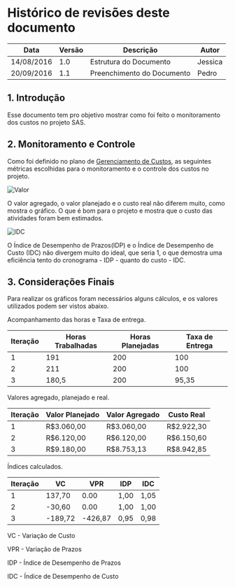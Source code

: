 # Histórico de revisões deste documento

|Data|Versão|Descrição|Autor|
|----|------|---------|-------|
| 14/08/2016| 1.0 |Estrutura do Documento |Jessica |
| 20/09/2016| 1.1 |Preenchimento do Documento |Pedro|

## 1. Introdução
Esse documento tem pro objetivo mostrar como foi feito o monitoramento dos custos no projeto SAS.

## 2. Monitoramento e Controle
Como foi definido no plano de [Gerenciamento de Custos](https://github.com/fga-gpp-mds/2016.2-SAS_FGA/wiki/Gerenciamento-de-Custos), as seguintes métricas escolhidas para o monitoramento e o controle dos custos no projeto.

![Valor](https://raw.githubusercontent.com/wiki/fga-gpp-mds/2016.2-SAS_FGA/img/Valor.png) 

O valor agregado, o valor planejado e o custo real não diferem muito, como mostra o gráfico. O que é bom para o projeto e mostra que o custo das atividades foram bem estimados.

![IDC](https://raw.githubusercontent.com/wiki/fga-gpp-mds/2016.2-SAS_FGA/img/IDP.png) 

O Índice de Desempenho de Prazos(IDP) e o Índice de Desempenho de Custo (IDC) não divergem muito do ideal, que seria 1, o que demostra uma eficiência tento do cronograma - IDP - quanto do custo - IDC.

## 3. Considerações Finais
Para realizar os gráficos foram necessários alguns cálculos, e os valores utilizados podem ser vistos abaixo.

Acompanhamento das horas e Taxa de entrega.

|Iteração|Horas Trabalhadas|Horas Planejadas|Taxa de Entrega|
|--------|-----------------|----------------|---------------|
|1|191|200|100|
|2|211|200|100|
|3|180,5|200|95,35|

Valores agregado, planejado e real.

|Iteração|Valor Planejado|Valor Agregado|Custo Real|
|--------|---------------|--------------|----------|
|1|R$3.060,00|R$3.060,00|R$2.922,30|
|2|R$6.120,00|R$6.120,00|R$6.150,60|
|3|R$9.180,00|R$8.753,13|R$8.942,85|

Índices calculados.

|Iteração|VC|VPR|IDP|IDC|
|--------|-------|-------|----|----|
|1       |137,70 |0.00   |1,00|1,05|
|2       |-30,60 |0.00   |1,00|1,00|
|3       |-189,72|-426,87|0,95|0,98|

VC - Variação de Custo

VPR - Variação de Prazos

IDP - Índice de Desempenho de Prazos

IDC - Índice de Desempenho de Custo
